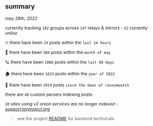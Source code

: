 
## summary
_may 28th, 2022_

currently tracking `102` groups across `147` relays & mirrors - _`52` currently online_

⏲ there have been `24` posts within the `last 24 hours`

🦈 there have been `304` posts within the `month of may`

🪐 there have been `1066` posts within the `last 90 days`

🏚 there have been `1633` posts within the `year of 2022`

🦕 there have been `3919` posts `since the dawn of ransomwatch`

there are `49` custom parsers indexing posts

_`20` sites using v2 onion services are no longer indexed - [support.torproject.org](https://support.torproject.org/onionservices/v2-deprecation/)_

> see the project [README](https://github.com/joshhighet/ransomwatch#ransomwatch--) for backend technicals
